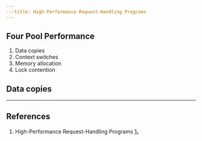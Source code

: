 ```yaml
---
---title: High-Performance Request-Handling Programs
---
```


## Four Pool Performance 
1. Data copies
2. Context switches
3. Memory allocation 
4. Lock contention 

## Data copies
----
## References

1. High-Performance Request-Handling Programs [1]。

[1]: http://pl.atyp.us/content/tech/servers.html
